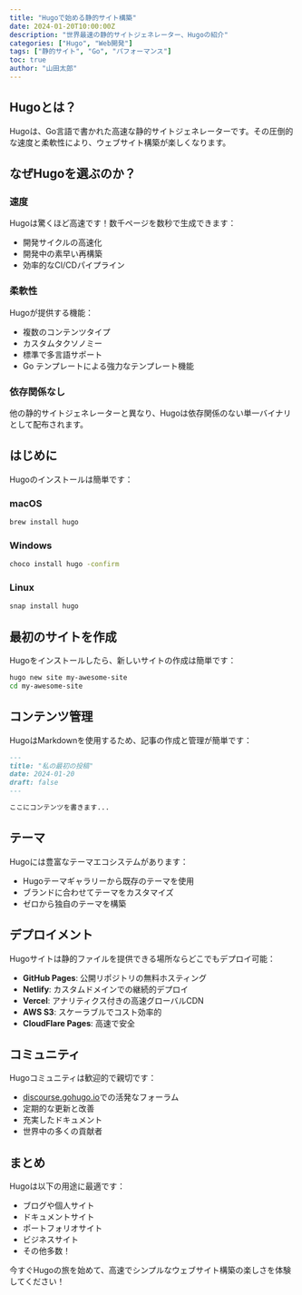 ```yaml
---
title: "Hugoで始める静的サイト構築"
date: 2024-01-20T10:00:00Z
description: "世界最速の静的サイトジェネレーター、Hugoの紹介"
categories: ["Hugo", "Web開発"]
tags: ["静的サイト", "Go", "パフォーマンス"]
toc: true
author: "山田太郎"
---
```


## Hugoとは？

Hugoは、Go言語で書かれた高速な静的サイトジェネレーターです。その圧倒的な速度と柔軟性により、ウェブサイト構築が楽しくなります。

## なぜHugoを選ぶのか？

### 速度

Hugoは驚くほど高速です！数千ページを数秒で生成できます：

- 開発サイクルの高速化
- 開発中の素早い再構築
- 効率的なCI/CDパイプライン

### 柔軟性

Hugoが提供する機能：

- 複数のコンテンツタイプ
- カスタムタクソノミー
- 標準で多言語サポート
- Go テンプレートによる強力なテンプレート機能

### 依存関係なし

他の静的サイトジェネレーターと異なり、Hugoは依存関係のない単一バイナリとして配布されます。

## はじめに

Hugoのインストールは簡単です：

### macOS

```bash
brew install hugo
```

### Windows

```bash
choco install hugo -confirm
```

### Linux

```bash
snap install hugo
```

## 最初のサイトを作成

Hugoをインストールしたら、新しいサイトの作成は簡単です：

```bash
hugo new site my-awesome-site
cd my-awesome-site
```

## コンテンツ管理

HugoはMarkdownを使用するため、記事の作成と管理が簡単です：

```markdown
---
title: "私の最初の投稿"
date: 2024-01-20
draft: false
---

ここにコンテンツを書きます...
```

## テーマ

Hugoには豊富なテーマエコシステムがあります：

- Hugoテーマギャラリーから既存のテーマを使用
- ブランドに合わせてテーマをカスタマイズ
- ゼロから独自のテーマを構築

## デプロイメント

Hugoサイトは静的ファイルを提供できる場所ならどこでもデプロイ可能：

- **GitHub Pages**: 公開リポジトリの無料ホスティング
- **Netlify**: カスタムドメインでの継続的デプロイ
- **Vercel**: アナリティクス付きの高速グローバルCDN
- **AWS S3**: スケーラブルでコスト効率的
- **CloudFlare Pages**: 高速で安全

## コミュニティ

Hugoコミュニティは歓迎的で親切です：

- [discourse.gohugo.io](https://discourse.gohugo.io)での活発なフォーラム
- 定期的な更新と改善
- 充実したドキュメント
- 世界中の多くの貢献者

## まとめ

Hugoは以下の用途に最適です：

- ブログや個人サイト
- ドキュメントサイト
- ポートフォリオサイト
- ビジネスサイト
- その他多数！

今すぐHugoの旅を始めて、高速でシンプルなウェブサイト構築の楽しさを体験してください！